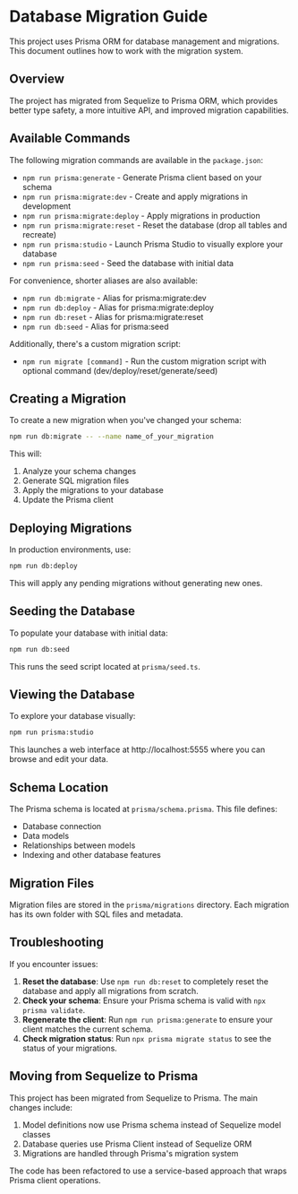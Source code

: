 # Database Migration Guide

This project uses Prisma ORM for database management and migrations. This document outlines how to work with the migration system.

## Overview

The project has migrated from Sequelize to Prisma ORM, which provides better type safety, a more intuitive API, and improved migration capabilities.

## Available Commands

The following migration commands are available in the `package.json`:

- `npm run prisma:generate` - Generate Prisma client based on your schema
- `npm run prisma:migrate:dev` - Create and apply migrations in development
- `npm run prisma:migrate:deploy` - Apply migrations in production
- `npm run prisma:migrate:reset` - Reset the database (drop all tables and recreate)
- `npm run prisma:studio` - Launch Prisma Studio to visually explore your database
- `npm run prisma:seed` - Seed the database with initial data

For convenience, shorter aliases are also available:

- `npm run db:migrate` - Alias for prisma:migrate:dev
- `npm run db:deploy` - Alias for prisma:migrate:deploy
- `npm run db:reset` - Alias for prisma:migrate:reset
- `npm run db:seed` - Alias for prisma:seed

Additionally, there's a custom migration script:

- `npm run migrate [command]` - Run the custom migration script with optional command (dev/deploy/reset/generate/seed)

## Creating a Migration

To create a new migration when you've changed your schema:

```bash
npm run db:migrate -- --name name_of_your_migration
```

This will:
1. Analyze your schema changes
2. Generate SQL migration files
3. Apply the migrations to your database
4. Update the Prisma client

## Deploying Migrations

In production environments, use:

```bash
npm run db:deploy
```

This will apply any pending migrations without generating new ones.

## Seeding the Database

To populate your database with initial data:

```bash
npm run db:seed
```

This runs the seed script located at `prisma/seed.ts`.

## Viewing the Database

To explore your database visually:

```bash
npm run prisma:studio
```

This launches a web interface at http://localhost:5555 where you can browse and edit your data.

## Schema Location

The Prisma schema is located at `prisma/schema.prisma`. This file defines:

- Database connection
- Data models
- Relationships between models
- Indexing and other database features

## Migration Files

Migration files are stored in the `prisma/migrations` directory. Each migration has its own folder with SQL files and metadata.

## Troubleshooting

If you encounter issues:

1. **Reset the database**: Use `npm run db:reset` to completely reset the database and apply all migrations from scratch.
2. **Check your schema**: Ensure your Prisma schema is valid with `npx prisma validate`.
3. **Regenerate the client**: Run `npm run prisma:generate` to ensure your client matches the current schema.
4. **Check migration status**: Run `npx prisma migrate status` to see the status of your migrations.

## Moving from Sequelize to Prisma

This project has been migrated from Sequelize to Prisma. The main changes include:

1. Model definitions now use Prisma schema instead of Sequelize model classes
2. Database queries use Prisma Client instead of Sequelize ORM
3. Migrations are handled through Prisma's migration system

The code has been refactored to use a service-based approach that wraps Prisma client operations. 